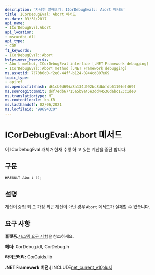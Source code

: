 ```yaml
---
description: '자세히 알아보기: ICorDebugEval:: Abort 메서드'
title: ICorDebugEval::Abort 메서드
ms.date: 03/30/2017
api_name:
- ICorDebugEval.Abort
api_location:
- mscordbi.dll
api_type:
- COM
f1_keywords:
- ICorDebugEval::Abort
helpviewer_keywords:
- Abort method, ICorDebugEval interface [.NET Framework debugging]
- ICorDebugEval::Abort method [.NET Framework debugging]
ms.assetid: 7070b6d0-f2e0-44ff-b124-0944cd807e69
topic_type:
- apiref
ms.openlocfilehash: d61cb0d696a8a134d992bc8dbbfdb61103ef469f
ms.sourcegitcommit: ddf7edb67715a5b9a45e3dd44536dabc153c1de0
ms.translationtype: MT
ms.contentlocale: ko-KR
ms.lasthandoff: 02/06/2021
ms.locfileid: "99694320"
---
```

# <a name="icordebugevalabort-method"></a>ICorDebugEval::Abort 메서드

이 ICorDebugEval 개체가 현재 수행 하 고 있는 계산을 중단 합니다.  
  
## <a name="syntax"></a>구문  
  
```cpp  
HRESULT Abort ();  
```  
  
## <a name="remarks"></a>설명  

 계산이 중첩 되 고 가장 최근 계산이 아닌 경우 `Abort` 메서드가 실패할 수 있습니다.  
  
## <a name="requirements"></a>요구 사항  

 **플랫폼:**[시스템 요구 사항](../../get-started/system-requirements.md)을 참조하세요.  
  
 **헤더:** CorDebug.idl, CorDebug.h  
  
 **라이브러리:** CorGuids.lib  
  
 **.NET Framework 버전:**[!INCLUDE[net_current_v10plus](../../../../includes/net-current-v10plus-md.md)]
